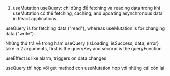 1. useMutation
useQuery: chỉ dùng để fetching và reading data
trong khi useMutation có thể fetching, caching, and updating asynchronous data in React applications.

useQuery is for fetching data ("read"), whereas useMutation is for changing data ("write").

Những thứ trả về trong hàm useQuery {isLoading, isSuccess, data, error}
take in 2 arguments, first is the queryKey and second is the queryFunction

useEffect is like alarm, triggers on data changes

useQuery thì hợp với get method còn useMutation hợp với những cái còn lại